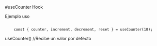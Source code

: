 #useCounter Hook

Ejemplo uso

```

    const { counter, increment, decrement, reset } = useCounter(10);

```

useCounter() //Recibe un valor por defecto
